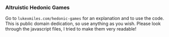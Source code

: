 ### Altruistic Hedonic Games

Go to `lukexmiles.com/hedonic-games` for an explanation and to use the code.
This is public domain dedication, so use anything as you wish. Please look
through the javascript files, I tried to make them very readable!
